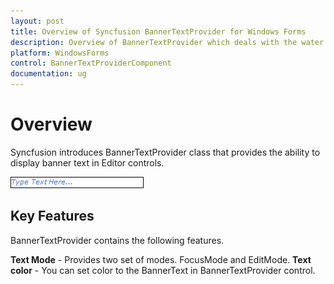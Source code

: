 ```yaml
---
layout: post
title: Overview of Syncfusion BannerTextProvider for Windows Forms
description: Overview of BannerTextProvider which deals with the water mark support for editor controls with the support to set color to the text
platform: WindowsForms
control: BannerTextProviderComponent
documentation: ug
---
```


# Overview

Syncfusion introduces BannerTextProvider class that provides the ability to display banner text in Editor controls.

 ![Overview of BannerTextProvider](Overview_images/overview.png) 



## Key Features
BannerTextProvider contains the following features.

**Text Mode** - Provides two set of modes. FocusMode and EditMode.
**Text color** - You can set color to the BannerText in BannerTextProvider control.

